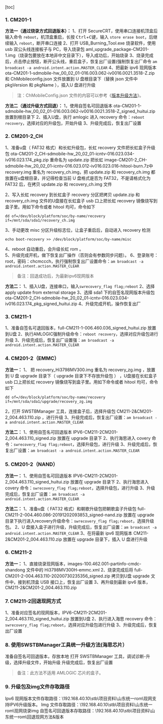 [toc]

### 1. CM201-1
**方法一（通过烧录方式回退版本）：**
1、打开 SecureCRT，使用串口连接机顶盒后输入命令 `reboot`，机顶盒重启，长按 <kbd>Ctrl</kbd>+<kbd>C</kbd>键，输入 `store erase boot`，后继续输入 `reboot`，断开串口连接
2、打开 USB_Burning_Tool.exe 烧录软件，使用 usb 双公头线连接板子与 PC，导入烧录包 aml_upgrade_package-CM201-1.img（烧录包要放在本地非中文目录下），导入成功后，开始烧录
3、烧录完成后，点击停止按钮，断开公头线，重启盒子，恢复出厂设置(强制恢复出厂命令 `am broadcast -a android.intent.action.MASTER_CLEAR`
4、把最新 ipv6 现网版本 ota-CM201-1-sdmobile-hw_00_02_01-016.003.062-iv0016.0021.3518-Z.zip 和 ChMobileconfig.json 文件放置到 U 盘根目录下（替换 json 文件中 pkgVersion 和 pkgName ），插入U 盘进行升级

> 注：ChMobileConfig.json 文件的内容可以参考《[版本升级方法](.\版本升级方法.md)》。

**方法二（通过升级方式回退）：**
1，使用自签名可回退版本 ota-CM201-1-sdmobile-hw_00_02_01-016.003.062-iv0016.0021.3518-Z_signed_huitui.zip 放置到根目录下
2、插入U盘，执行 amlogic 进入 recovery 命令：`reboot recovery`，选择对应的升级包，开始升级
3、升级完成后，恢复出厂设置

### 2. CM201-2_CH
1、准备u盘（ FAT32 格式）和长虹升级包，长虹 recovery 文件把长虹盒子升级包 ota-CM201-2_CH-sdmobile-hw_20_02_01-icntv-016.023.034-iv016.023.174_pkg.zip 重命名为 update.zip 把长虹 image-CM201-2_CH-sdmobile-hw_20_02_01-icntv-016.023.012-iv016.023.016-hitool-burn.7z中recovery.img 重名为 recovery_ch.img，把 update.zip 和 recovery_ch.img 都放置在u盘根目录，并记得检查当前 U 盘格式是否为 FAT32，不是请格式化为 FAT32 后，在拷贝 update.zip 和 recovery_ch.img 文件

2、写入长虹 recovery 到长虹盒子 recovery 分区把拷贝 update.zip 和 recovery_ch.img 文件的U盘接在长虹盒子 usb 口上把长虹 recovery 镜像烧写到盒子里。用如下命令或者 hitool 均可，命令如下

```shell
dd of=/dev/block/platform/soc/by-name/recovery if=/mnt/sda/sda1/recovery_ch.img
```

3、手动更改 misc 分区升级标志位，让盒子重启后，自动进入 recovery 检测

```shell
echo boot-recovery >> /dev/block/platform/soc/by-name/misc 
```

4、reboot   自动重启，会升级长虹 rom 。  
5、升级完成开机，做下恢复出厂操作（否则会有参数同步问题）。 
6、登录账号：root，密码：chcmccch，执行强制恢复出厂设置命令：`am broadcast -a android.intent.action.MASTER_CLEAR`

> 备注：回退成功后，为最新ipv6现网版本 

**方法二：**
1、插入U盘，连接串口，输入`swrecovery_flag flag;reboot`
2、选择  apply update from external storage
3、选择  sda1 下的自签名现网版本升级包 ota-CM201-2_CH-sdmobile-hw_20_02_01-icntv-016.023.034-iv016.023.174_pkg_signed_huitui.zip
4、升级完成开机，操作恢复出厂

### 3. CM211-1

1、准备自签名可退回版本，full-CM211-1-006.460.036_signed_huitui.zip 放置到U盘
2、执行AMLOGIC强制升级命令：`reboot recovery`，选择对应升级包进行升级
3、升级完成后，恢复出厂设置强：`am broadcast -a android.intent.action.MASTER_CLEAR`

### 4. CM201-2（EMMC）

**方法一：**
1、 把 recovery_Hi3798MV300.img 重名为 recovery_zg.img ，放置到 U 盘 upgrade 目录下（ upgrade 目录下不存放升级包
） ，U盘接在长虹盒子 usb 口上把长虹 recovery 镜像烧写到盒子里。用如下命令或者 hitool 均可，命令如下

```shell
dd of=/dev/block/platform/soc/by-name/recovery if=/mnt/sda/sda1/upgrade/recovery_zg.img 
```

2，打开 SWSTBManager 工具，连接盒子后，选择升级包 CM211-2&CM201-2_004.463.110.zip ，进行升级
3、升级完成后，恢复出厂设置：`am broadcast -a android.intent.action.MASTER_CLEAR`

**方法二：**
1、使用自签名可回退版本 IPV6-CM211-2CM201-2_004.463.110_signed.zip 放置在 upgrade 目录下
2、执行海思进入 covery 命令：`swrecovery_flag flag;reboot`，选择升级包，进行升级
3、升级完成后，恢复出厂设置：`am broadcast -a android.intent.action.MASTER_CLEAR`

### 5. CM201-2（NAND） 

**方法一：**
1、使用自签名可回退版本 IPV6-CM211-2CM201-2_004.463.110_signed_huitui.zip 放置在 upgrade 目录下
2、执行海思进入 covery 命令：`swrecovery_flag flag;reboot`，选择升级包，进行升级
3、升级完成后，恢复出厂设置：`am broadcast -a android.intent.action.MASTER_CLEAR`

**方法二：**
1、准备u盘（ FAT32 格式）和朝歌升级包把朝歌盒子升级包 full-CM211-2-004.460.086-20191202093853_signed-nand.zip 放置在 upgrade 目录下执行进入recovery升级命令：`swrecovery_flag flag;reboot`，选择升级包。
2、U 盘接入盒子进行升级，升级完成后，恢复出厂设置：`am broadcast -a android.intent.action.MASTER_CLEAR`
3、在将最新 ipv6 现网版本 CM211-2&CM201-2_004.463.110.zip 放置在 upgrade 目录下，插入 U 盘进行升级

### 6. CM211-2

**方法一：**
1、直接烧录现网版本，images-100.462.001-partinfo-cmdc-shandong 文件中的 Hi3798MV300H-emmc.xml
2、烧录完成后将 full-CM201-2-004.463.110-20200730235356_signed.zip 拷贝到U盘 upgrade 文件中，接到机顶盒 USB 接口上，恢复出厂设置
3、再升级到最新 ipv6 版本，CM211-2&CM201-2_004.463.110.zip

### 7. CM211-2回退现网方式

1、准备对应签名的现网版本，IPV6-CM211-2CM201-2_004.463.110_signed_huitui.zip 放置到U盘
2、执行进入海思 recovery 命令：`swrecovery_flag flag;reboot`，选择对应升级包进行升级
3、升级完成后，恢复出厂设置

### 8. 使用SWSTBManager工具统一升级方法(海思芯片）
准备自签名可回退版本，存放本地
打开 SWSTBManager 工具，调试诊断-升级，选择升级文件，开始升级
升级完成后，恢复出厂设置

> 备注：此方法不适用 AMLOGIC 芯片的盒子。

### 9. 升级包及img文件存取路径

Ipv6 现网版本文件存取路径：\\192.168.40.10\stb\项目资料\山东统一rom\现网支持IPV6升级版本。
Img 文件存取路径：\\192.168.40.10\stb\项目资料\山东统一rom\现网烧录img
自签名可回退版本存取路径：\\192.168.40.10\stb\项目资料\山东统一rom\回退现网方法&版本
